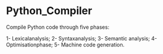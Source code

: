 # Python_Compiler

Compile Python code through five phases:

 1- Lexicalanalysis;
 2- Syntaxanalysis;
 3- Semantic analysis;
 4- Optimisationphase;
 5- Machine code generation.
